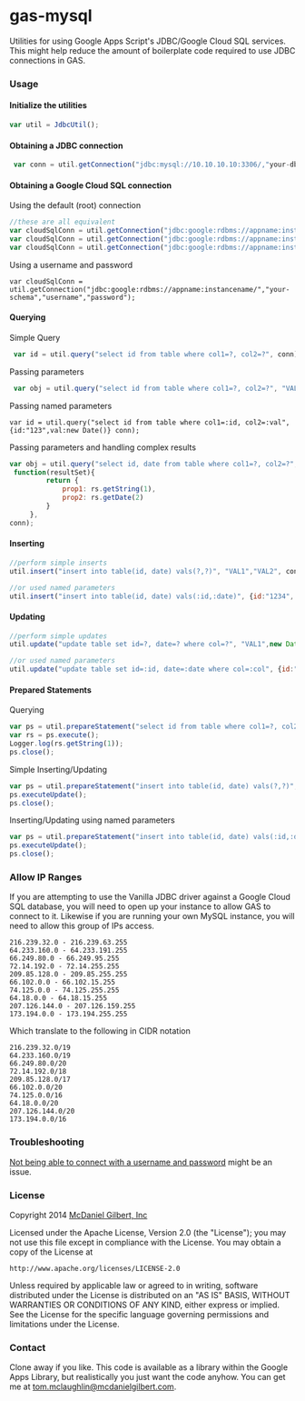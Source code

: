 gas-mysql
=========

Utilities for using Google Apps Script's JDBC/Google Cloud SQL services.  This might help reduce the amount of boilerplate code required to use JDBC connections in GAS.

### Usage
#### Initialize the utilities
```javascript
var util = JdbcUtil();
```

#### Obtaining a JDBC connection 
```javascript
 var conn = util.getConnection("jdbc:mysql://10.10.10.10:3306/,"your-db-schema","preferablynotroot","password");
```

#### Obtaining a Google Cloud SQL connection
Using the default (root) connection
```javascript
//these are all equivalent
var cloudSqlConn = util.getConnection("jdbc:google:rdbms://appname:instancename", "your-schema");
var cloudSqlConn = util.getConnection("jdbc:google:rdbms://appname:instancename/", "your-schema");
var cloudSqlConn = util.getConnection("jdbc:google:rdbms://appname:instancename/your-schema");
```

Using a username and password
```
var cloudSqlConn = util.getConnection("jdbc:google:rdbms://appname:instancename/","your-schema","username","password");
```


#### Querying
Simple Query
```javascript
 var id = util.query("select id from table where col1=?, col2=?", conn);
 ```

Passing parameters
```javascript 
 var obj = util.query("select id from table where col1=?, col2=?", "VAL1","VAL2",conn);
```

Passing named parameters
```
var id = util.query("select id from table where col1=:id, col2=:val", {id:"123",val:new Date()} conn);
```


Passing parameters and handling complex results
```javascript
var obj = util.query("select id, date from table where col1=?, col2=?", "VAL1","VAL2"
 function(resultSet){
         return {
             prop1: rs.getString(1),
             prop2: rs.getDate(2)
         }
     },
conn);
```

#### Inserting
```javascript
//perform simple inserts
util.insert("insert into table(id, date) vals(?,?)", "VAL1","VAL2", conn);

//or used named parameters
util.insert("insert into table(id, date) vals(:id,:date)", {id:"1234", date:new Date()}, conn);
```

#### Updating
```javascript
//perform simple updates
util.update("update table set id=?, date=? where col=?", "VAL1",new Date(), "VAL2" conn);

//or used named parameters
util.update("update table set id=:id, date=:date where col=:col", {id:"VAL1",date:new Date(),col: "VAL2"} conn);
```

#### Prepared Statements
Querying
```javascript
var ps = util.prepareStatement("select id from table where col1=?, col2=?", "VAL1","VAL2", conn);
var rs = ps.execute();
Logger.log(rs.getString(1));
ps.close();
```
Simple Inserting/Updating
```javascript
var ps = util.prepareStatement("insert into table(id, date) vals(?,?)", "VAL1","VAL2", conn);
ps.executeUpdate();
ps.close(); 
```
Inserting/Updating using named parameters
```javascript
var ps = util.prepareStatement("insert into table(id, date) vals(:id,:date)",  {id:"1234", date:new Date()}, conn);
ps.executeUpdate();
ps.close();
```



### Allow IP Ranges

If you are attempting to use the Vanilla JDBC driver against a Google Cloud SQL database, you will need
to open up your instance to allow GAS to connect to it.  Likewise if you are running your own
MySQL instance, you will need to allow this group of IPs access.

```
216.239.32.0 - 216.239.63.255
64.233.160.0 - 64.233.191.255
66.249.80.0 - 66.249.95.255
72.14.192.0 - 72.14.255.255
209.85.128.0 - 209.85.255.255
66.102.0.0 - 66.102.15.255
74.125.0.0 - 74.125.255.255
64.18.0.0 - 64.18.15.255
207.126.144.0 - 207.126.159.255
173.194.0.0 - 173.194.255.255
```
Which translate to the following in CIDR notation

```
216.239.32.0/19
64.233.160.0/19
66.249.80.0/20
72.14.192.0/18
209.85.128.0/17
66.102.0.0/20
74.125.0.0/16
64.18.0.0/20
207.126.144.0/20
173.194.0.0/16
```

### Troubleshooting
[Not being able to connect with a username and password](https://code.google.com/p/google-apps-script-issues/issues/detail?id=3879&q=connect%20cloud%20sql&colspec=Stars%20Opened%20ID%20Type%20Status%20Summary%20Component%20Owner) might be an issue.

### License
Copyright 2014 [McDaniel Gilbert, Inc](http://mcdanielgilbert.com)

Licensed under the Apache License, Version 2.0 (the "License");
you may not use this file except in compliance with the License.
You may obtain a copy of the License at

    http://www.apache.org/licenses/LICENSE-2.0

Unless required by applicable law or agreed to in writing, software
distributed under the License is distributed on an "AS IS" BASIS,
WITHOUT WARRANTIES OR CONDITIONS OF ANY KIND, either express or implied.
See the License for the specific language governing permissions and
limitations under the License.

### Contact
Clone away if you like.  This code is available as a library within the Google Apps Library, but realistically you just want the code anyhow.  You can get me at [tom.mclaughlin@mcdanielgilbert.com](tom.mclaughlin@mcdanielgilbert.com).
